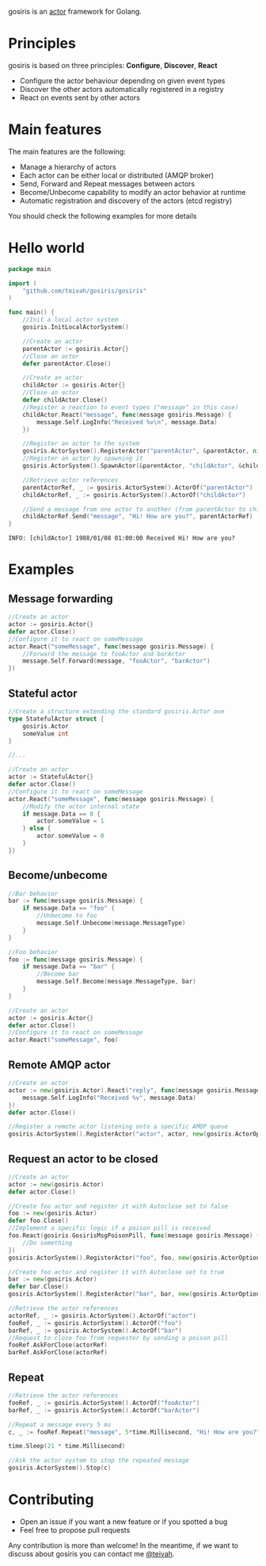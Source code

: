 gosiris is an [actor](https://en.wikipedia.org/wiki/Actor_model) framework for Golang.

# Principles
gosiris is based on three principles: **Configure**, **Discover**, **React**
* Configure the actor behaviour depending on given event types
* Discover the other actors automatically registered in a registry
* React on events sent by other actors

# Main features

The main features are the following:
* Manage a hierarchy of actors
* Each actor can be either local or distributed (AMQP broker)
* Send, Forward and Repeat messages between actors
* Become/Unbecome capability to modify an actor behavior at runtime
* Automatic registration and discovery of the actors (etcd registry)

You should check the following examples for more details

# Hello world

```go
package main

import (
	"github.com/teivah/gosiris/gosiris"
)

func main() {
	//Init a local actor system
	gosiris.InitLocalActorSystem()

	//Create an actor
	parentActor := gosiris.Actor{}
	//Close an actor
	defer parentActor.Close()

	//Create an actor
	childActor := gosiris.Actor{}
	//Close an actor
	defer childActor.Close()
	//Register a reaction to event types ("message" in this case)
	childActor.React("message", func(message gosiris.Message) {
		message.Self.LogInfo("Received %v\n", message.Data)
	})

	//Register an actor to the system
	gosiris.ActorSystem().RegisterActor("parentActor", &parentActor, nil)
	//Register an actor by spawning it
	gosiris.ActorSystem().SpawnActor(&parentActor, "childActor", &childActor, nil)

	//Retrieve actor references
	parentActorRef, _ := gosiris.ActorSystem().ActorOf("parentActor")
	childActorRef, _ := gosiris.ActorSystem().ActorOf("childActor")

	//Send a message from one actor to another (from parentActor to childActor)
	childActorRef.Send("message", "Hi! How are you?", parentActorRef)
}
```

```
INFO: [childActor] 1988/01/08 01:00:00 Received Hi! How are you?
```

# Examples

## Message forwarding

```go
//Create an actor
actor := gosiris.Actor{}
defer actor.Close()
//Configure it to react on someMessage
actor.React("someMessage", func(message gosiris.Message) {
    //Forward the message to fooActor and barActor
    message.Self.Forward(message, "fooActor", "barActor")
})
```

## Stateful actor

```go
//Create a structure extending the standard gosiris.Actor one
type StatefulActor struct {
	gosiris.Actor
	someValue int
}

//...

//Create an actor
actor := StatefulActor{}
defer actor.Close()
//Configure it to react on someMessage
actor.React("someMessage", func(message gosiris.Message) {
    //Modify the actor internal state
    if message.Data == 0 {
        actor.someValue = 1
    } else {
        actor.someValue = 0
    }
})
```

## Become/unbecome

```go
//Bar behavior
bar := func(message gosiris.Message) {
    if message.Data == "foo" {
        //Unbecome to foo
        message.Self.Unbecome(message.MessageType)
    }
}

//Foo behavior
foo := func(message gosiris.Message) {
    if message.Data == "bar" {
        //Become bar
        message.Self.Become(message.MessageType, bar)
    }
}

//Create an actor
actor := gosiris.Actor{}
defer actor.Close()
//Configure it to react on someMessage
actor.React("someMessage", foo)
```

## Remote AMQP actor

```go
//Create an actor
actor := new(gosiris.Actor).React("reply", func(message gosiris.Message) {
    message.Self.LogInfo("Received %v", message.Data)
})
defer actor.Close()

//Register a remote actor listening onto a specific AMQP queue
gosiris.ActorSystem().RegisterActor("actor", actor, new(gosiris.ActorOptions).SetRemote(true).SetRemoteType("amqp").SetUrl("amqp://guest:guest@amqp:5672/").SetDestination("actor"))
```

## Request an actor to be closed

```go
//Create an actor
actor := new(gosiris.Actor)
defer actor.Close()

//Create foo actor and register it with Autoclose set to false
foo := new(gosiris.Actor)
defer foo.Close()
//Implement a specific logic if a poison pill is received
foo.React(gosiris.GosirisMsgPoisonPill, func(message gosiris.Message) {
    //Do something
})
gosiris.ActorSystem().RegisterActor("foo", foo, new(gosiris.ActorOptions).SetAutoclose(false))

//Create foo actor and register it with Autoclose set to true
bar := new(gosiris.Actor)
defer bar.Close()
gosiris.ActorSystem().RegisterActor("bar", bar, new(gosiris.ActorOptions).SetAutoclose(true))

//Retrieve the actor references
actorRef, _ := gosiris.ActorSystem().ActorOf("actor")
fooRef, _ := gosiris.ActorSystem().ActorOf("foo")
barRef, _ := gosiris.ActorSystem().ActorOf("bar")
//Request to close foo from requester by sending a poison pill
fooRef.AskForClose(actorRef)
barRef.AskForClose(actorRef)
```

## Repeat
```go
//Retrieve the actor references
fooRef, _ := gosiris.ActorSystem().ActorOf("fooActor")
barRef, _ := gosiris.ActorSystem().ActorOf("barActor")

//Repeat a message every 5 ms
c, _ := fooRef.Repeat("message", 5*time.Millisecond, "Hi! How are you?", barRef)

time.Sleep(21 * time.Millisecond)

//Ask the actor system to stop the repeated message
gosiris.ActorSystem().Stop(c)
```

# Contributing

* Open an issue if you want a new feature or if you spotted a bug
* Feel free to propose pull requests

Any contribution is more than welcome! In the meantime, if we want to discuss about gosiris you can contact me [@teivah](https://twitter.com/teivah).